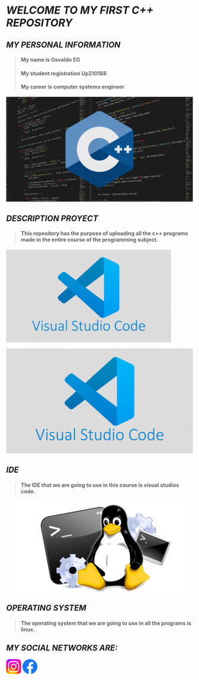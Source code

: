 # *WELCOME TO MY FIRST C++ REPOSITORY*
 
 ## ***MY PERSONAL INFORMATION***
 
 
> #### My name is Osvaldo EG
> #### My student registration Up210188
> #### My career is computer systems engineer

 
![Portada](https://github.com/Up210188/Up210188_cpp/blob/main/imagenes/Lenguaje-C-1024x576.webp)

## ***DESCRIPTION PROYECT***
> #### This repository has the purpose of uploading all the c++ programs made in the entire course of the programming subject.

<img alt="c++" height="250" src="https://github.com/Up210188/Up210188_cpp/blob/main/imagenes/visual-studio-code-1170x658.png"/>

![IDE](https://github.com/Up210188/Up210188_cpp/blob/main/imagenes/visual-studio-code-1170x658.png)
## ***IDE***
> #### The IDE that we are going to use in this course is visual studios code.

![SO](https://github.com/Up210188/Up210188_cpp/blob/main/imagenes/Los-comandos-de-Linux-mas-importantes-para-principiantes_phixr.jpg)
## ***OPERATING SYSTEM***
> #### The operating system that we are going to use in all the programs is linux.


## ***MY SOCIAL NETWORKS ARE:***

[<img alt="text_alt" width="40px" src="https://github.com/Up210188/Up210188_cpp/blob/main/imagenes/Instagram_logo_2022.svg" />](https://instagram.com/osvaldo_69eg?igshid=YmMyMTA2M2Y=)
[<img alt="text_alt" width="40px" src="https://github.com/Up210188/Up210188_cpp/blob/main/imagenes/fb_icon_325x325.png" />](https://www.facebook.com/profile.php?id=100009909870279)


